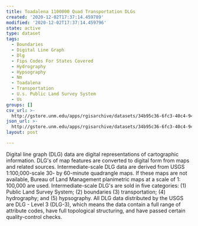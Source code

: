 ```yaml
---
title: Toadalena 1100000 Quad Transportation DLGs
created: '2020-12-02T17:37:14.459789'
modified: '2020-12-02T17:37:14.459796'
state: active
type: dataset
tags:
  - Boundaries
  - Digital Line Graph
  - Dlg
  - Fips Codes For States Covered
  - Hydrography
  - Hypsography
  - Nm
  - Toadalena
  - Transportation
  - U.s. Public Land Survey System
  - Us
groups: []
csv_url: >-
  http://gstore.unm.edu/apps/rgisarchive/datasets/34b95c36-6fc3-40c4-944a-3d85c3a53e88/ttoadlenshp.derived.csv
json_url: >-
  http://gstore.unm.edu/apps/rgisarchive/datasets/34b95c36-6fc3-40c4-944a-3d85c3a53e88/ttoadlenshp.derived.json
layout: post

---
```


Digital line graph (DLG) data are digital representations of
cartographic information. DLG's of map features are
converted to digital form from maps and related sources.
Intermediate-scale DLG data are derived from USGS
1:100,000-scale 30- by 60-minute quadrangle maps. If these
maps are not available, Bureau of Land Management
planimetric maps at a scale of 1: 100,000 are used.
Intermediate-scale DLG's are sold in five categories: (1)
Public Land Survey System; (2) boundaries (3)
transportation; (4) hydrography; and (5) hypsography. All
DLG data distributed by the USGS are DLG - Level 3 (DLG-3),
which means the data contain a full range of attribute
codes, have full topological structuring, and have passed
certain quality-control checks.

